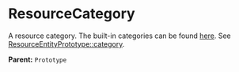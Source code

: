 # ResourceCategory

A resource category. The built-in categories can be found [here](https://wiki.factorio.com/Data.raw#resource-category). See [ResourceEntityPrototype::category](prototype:ResourceEntityPrototype::category).

**Parent:** `Prototype`

